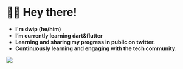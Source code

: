 <!-- This is Header -->
<h1>🙋‍♂️ Hey there! </h1>


<!-- Introduction -->
- <b> I'm dwip (he/him)
- I’m currently learning <b>dart&flutter</b> <img src="https://emoji.discadia.com/emojis/214dbbfa-2f19-4c43-8f2e-498415823690.PNG" width="13px" >  <img src="https://storage.googleapis.com/cms-storage-bucket/ec64036b4eacc9f3fd73.svg" width="13px" > 
- Learning and sharing my progress in public on twitter.</a>
- Continuously learning and engaging with the tech community.



<!-- Socials stats -->
<a href="https://twitter.com/itsdwip"><img src="https://img.shields.io/badge/follow%20me%20on-twitter-blue?style=flat&logo=twitter"> 
  


<!--
**itsdwip/itsdwip** is a ✨ _special_ ✨ repository because its `README.md` (this file) appears on your GitHub profile.

Here are some ideas to get you started:

- 🔭 I’m currently working on ...
- 🌱  learning ...
- 👯 I’m looking to collaborate on ...
- 🤔 I’m looking for help with ...
- 💬 Ask me about ...
- 📫 How to reach me: ...
- 😄 Pronouns: ...
- ⚡ Fun fact: ...
-->
